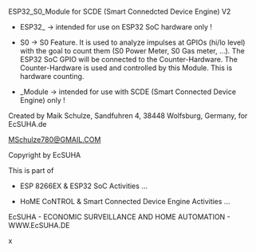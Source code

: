 ESP32_S0_Module for SCDE (Smart Connedcted Device Engine) V2

- ESP32_ -> intended for use on ESP32 SoC hardware only ! 

- S0 -> S0 Feature. It is used to analyze impulses at GPIOs (hi/lo level) with the goal to count them
(S0 Power Meter, S0 Gas meter, ...). The ESP32 SoC GPIO will be connected to the Counter-Hardware.
The Counter-Hardware is used and controlled by this Module. This is hardware counting.

- _Module -> intended for use with SCDE (Smart Connected Device Engine) only !

Created by Maik Schulze, Sandfuhren 4, 38448 Wolfsburg, Germany, for EcSUHA.de

MSchulze780@GMAIL.COM

Copyright by EcSUHA

This is part of

- ESP 8266EX & ESP32 SoC Activities ...

- HoME CoNTROL & Smart Connected Device Engine Activities ...
 
EcSUHA - ECONOMIC SURVEILLANCE AND HOME AUTOMATION - WWW.EcSUHA.DE




















x
